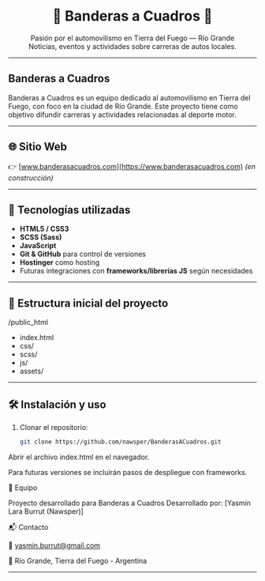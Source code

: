 <h1 align="center">🏁 Banderas a Cuadros 🏁</h1>

<p align="center">
  Pasión por el automovilismo en Tierra del Fuego — Río Grande <br/>
  Noticias, eventos y actividades sobre carreras de autos locales.
</p>

---

##  Banderas a Cuadros 
Banderas a Cuadros es un equipo dedicado al automovilismo en Tierra del Fuego, con foco en la ciudad de Río Grande.
Este proyecto tiene como objetivo difundir carreras y actividades relacionadas al deporte motor.

---

## 🌐 Sitio Web
👉 [www.banderasacuadros.com](https://www.banderasacuadros.com) *(en construcción)*

---

## 🚀 Tecnologías utilizadas
- **HTML5 / CSS3**
- **SCSS (Sass)**
- **JavaScript**
- **Git & GitHub** para control de versiones
- **Hostinger** como hosting
- Futuras integraciones con **frameworks/librerías JS** según necesidades

---

## 📂 Estructura inicial del proyecto

/public_html
- index.html
- css/
- scss/
- js/
- assets/

---

## 🛠️ Instalación y uso
1. Clonar el repositorio:
   ```bash
   git clone https://github.com/nawsper/BanderasACuadros.git


Abrir el archivo index.html en el navegador.

Para futuras versiones se incluirán pasos de despliegue con frameworks.

👥 Equipo

Proyecto desarrollado para Banderas a Cuadros
Desarrollado por: [Yasmín Lara Burrut (Nawsper)]

📬 Contacto

📧 yasmin.burrut@gmail.com

📍 Río Grande, Tierra del Fuego - Argentina


---
